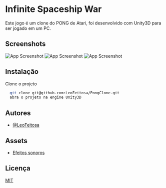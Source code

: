 
# Infinite Spaceship War

Este jogo é um clone do PONG de Atari, foi desenvolvido com Unity3D para ser jogado em um PC.
## Screenshots

![App Screenshot](https://img.itch.zone/aW1hZ2UvMTMyNTMyMC83NzA3NTAyLnBuZw==/250x600/ZvPgqC.png)
![App Screenshot](https://img.itch.zone/aW1hZ2UvMTMyNTMyMC83NzA3NTA0LnBuZw==/250x600/1IFkmZ.png)
![App Screenshot](https://img.itch.zone/aW1hZ2UvMTMyNTMyMC83NzA3NTA2LnBuZw==/250x600/UqBoUo.png)


## Instalação

Clone o projeto

```bash
  git clone git@github.com:LeoFeitosa/PongClone.git
  abra o projeto na engine Unity3D
```
    
## Autores

- [@LeoFeitosa](https://github.com/LeoFeitosa)


## Assets

 - [Efeitos sonoros](https://freesound.org/search/?q=pong)


## Licença

[MIT](https://choosealicense.com/licenses/mit/)

